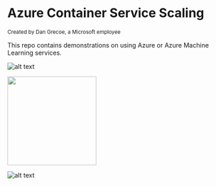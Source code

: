 # Azure Container Service Scaling
<sup>Created by Dan Grecoe, a Microsoft employee</sup>

This repo contains demonstrations on using Azure or Azure Machine Learning services.

![alt text](https://github.com/grecoe/CloudAI/blob/master/Utilities/ACSScaling/images/cpuconfig1.png?raw=true "CPU Configuration 1")


<img src="https://github.com/grecoe/CloudAI/blob/master/Utilities/ACSScaling/images/cpuconfig2.png?raw=true" width="200" height="200" />

![alt text](https://github.com/grecoe/CloudAI/blob/master/Utilities/ACSScaling/images/cpuconfig2.png?raw=true "CPU Configuration 2")
